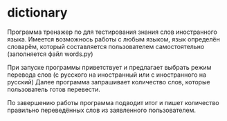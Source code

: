 # dictionary

Программа тренажер по для тестирования знания слов иностранного языка.
Имеется возможнось работы с любым языком, язык определён словарём, который составляется пользователем самостоятельно (заполняется файл words.py)

При запуске программы приветствует и предлагает выбрать режим перевода слов (с русского на иностранный или с иностранного на русский)
Далее программа запрашивает количество слов, которые пользователь готов перевести.

По завершению работы программа подводит итог и пишет количество правильно переведённых слов из заявленного пользователем.
